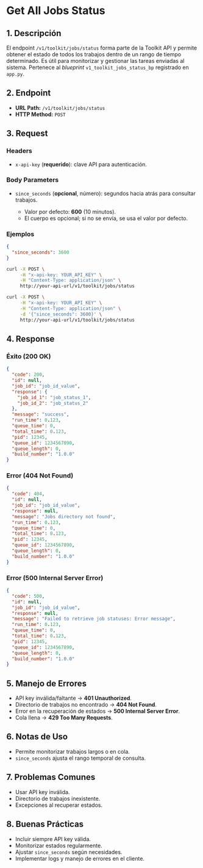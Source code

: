 # Get All Jobs Status

## 1. Descripción

El endpoint `/v1/toolkit/jobs/status` forma parte de la Toolkit API y permite obtener el estado de todos los trabajos dentro de un rango de tiempo determinado. Es útil para monitorizar y gestionar las tareas enviadas al sistema. Pertenece al *blueprint* `v1_toolkit_jobs_status_bp` registrado en `app.py`.

## 2. Endpoint

* **URL Path:** `/v1/toolkit/jobs/status`
* **HTTP Method:** `POST`

## 3. Request

### Headers

* `x-api-key` (**requerido**): clave API para autenticación.

### Body Parameters

* `since_seconds` (**opcional**, número): segundos hacia atrás para consultar trabajos.

  * Valor por defecto: **600** (10 minutos).
  * El cuerpo es opcional; si no se envía, se usa el valor por defecto.

### Ejemplos

```json
{
  "since_seconds": 3600
}
```

```bash
curl -X POST \
     -H "x-api-key: YOUR_API_KEY" \
     -H "Content-Type: application/json" \
     http://your-api-url/v1/toolkit/jobs/status
```

```bash
curl -X POST \
     -H "x-api-key: YOUR_API_KEY" \
     -H "Content-Type: application/json" \
     -d '{"since_seconds": 3600}' \
     http://your-api-url/v1/toolkit/jobs/status
```

## 4. Response

### Éxito (200 OK)

```json
{
  "code": 200,
  "id": null,
  "job_id": "job_id_value",
  "response": {
    "job_id_1": "job_status_1",
    "job_id_2": "job_status_2"
  },
  "message": "success",
  "run_time": 0.123,
  "queue_time": 0,
  "total_time": 0.123,
  "pid": 12345,
  "queue_id": 1234567890,
  "queue_length": 0,
  "build_number": "1.0.0"
}
```

### Error (404 Not Found)

```json
{
  "code": 404,
  "id": null,
  "job_id": "job_id_value",
  "response": null,
  "message": "Jobs directory not found",
  "run_time": 0.123,
  "queue_time": 0,
  "total_time": 0.123,
  "pid": 12345,
  "queue_id": 1234567890,
  "queue_length": 0,
  "build_number": "1.0.0"
}
```

### Error (500 Internal Server Error)

```json
{
  "code": 500,
  "id": null,
  "job_id": "job_id_value",
  "response": null,
  "message": "Failed to retrieve job statuses: Error message",
  "run_time": 0.123,
  "queue_time": 0,
  "total_time": 0.123,
  "pid": 12345,
  "queue_id": 1234567890,
  "queue_length": 0,
  "build_number": "1.0.0"
}
```

## 5. Manejo de Errores

* API key inválida/faltante → **401 Unauthorized**.
* Directorio de trabajos no encontrado → **404 Not Found**.
* Error en la recuperación de estados → **500 Internal Server Error**.
* Cola llena → **429 Too Many Requests**.

## 6. Notas de Uso

* Permite monitorizar trabajos largos o en cola.
* `since_seconds` ajusta el rango temporal de consulta.

## 7. Problemas Comunes

* Usar API key inválida.
* Directorio de trabajos inexistente.
* Excepciones al recuperar estados.

## 8. Buenas Prácticas

* Incluir siempre API key válida.
* Monitorizar estados regularmente.
* Ajustar `since_seconds` según necesidades.
* Implementar logs y manejo de errores en el cliente.
